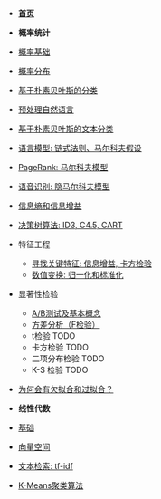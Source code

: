 * **[首页](/)**

* **概率统计**

* [概率基础](statistics/basic)

* [概率分布](statistics/distribution)

* [基于朴素贝叶斯的分类](statistics/naive-bayes)

* [预处理自然语言](statistics/nlp-preprocessing)

* [基于朴素贝叶斯的文本分类](statistics/text-classification)

* [语言模型: 链式法则、马尔科夫假设](statistics/lang-model)

* [PageRank: 马尔科夫模型](statistics/markov-model)

* [语音识别: 隐马尔科夫模型](statistics/implicit-markov-model)

* [信息熵和信息增益](statistics/entropy)

* [决策树算法: ID3, C4.5, CART](statistics/decision-tree)

* 特征工程
  * [寻找关键特征: 信息增益, 卡方检验](statistics/key-feature)
  * [数值变换: 归一化和标准化](statistics/normalization-standardization)
  
* 显著性检验
  * [A/B测试及基本概念](statistics/ab-test)
  * [方差分析（F检验）](statistics/anova)
  * t检验 TODO
  * 卡方检验 TODO
  * 二项分布检验 TODO
  * K-S 检验 TODO
  
* [为何会有欠拟合和过拟合？](statistics/under-over-fit)

* **线性代数**

* [基础](linear_algebra/basic)

* [向量空间](linear_algebra/vector-space)

* [文本检索: tf-idf](linear_algebra/tf-idf)

* [K-Means聚类算法](linear_algebra/k-means)

  
